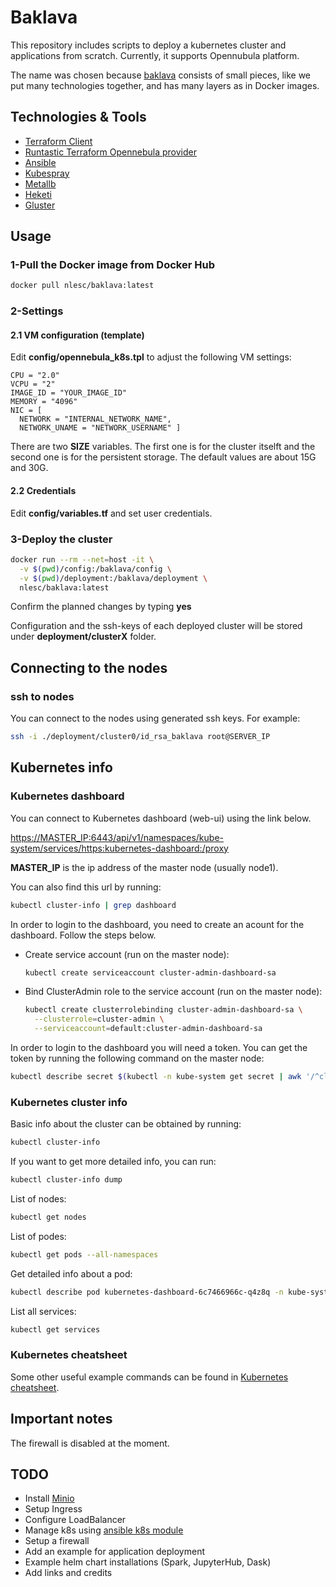 # Baklava

This repository includes scripts to deploy a kubernetes cluster and applications from scratch. Currently, it supports Opennubula platform. 

The name was chosen because [baklava](https://en.wikipedia.org/wiki/Baklava) consists of small pieces, like we put many technologies together, and has many layers as in Docker images.

## Technologies & Tools

- [Terraform Client](https://www.terraform.io)
- [Runtastic Terraform Opennebula provider](https://github.com/runtastic/terraform-provider-opennebula)
- [Ansible](https://www.ansible.com/)
- [Kubespray](https://github.com/kubernetes-sigs/kubespray)
- [Metallb](https://metallb.universe.tf/)
- [Heketi](https://github.com/heketi/heketi)
- [Gluster](https://www.gluster.org)

## Usage

### 1-Pull the Docker image from Docker Hub

```bash
docker pull nlesc/baklava:latest
```

### 2-Settings

#### 2.1 VM configuration (template)

Edit **config/opennebula_k8s.tpl** to adjust the following VM settings:

    CPU = "2.0"
    VCPU = "2"
    IMAGE_ID = "YOUR_IMAGE_ID"
    MEMORY = "4096"
    NIC = [
      NETWORK = "INTERNAL_NETWORK_NAME",
      NETWORK_UNAME = "NETWORK_USERNAME" ]

There are two **SIZE** variables. The first one is for the cluster itselft and the second one is for the persistent storage. The default values are about 15G and 30G.

#### 2.2 Credentials

Edit **config/variables.tf** and set user credentials.

### 3-Deploy the cluster

```bash
docker run --rm --net=host -it \
  -v $(pwd)/config:/baklava/config \
  -v $(pwd)/deployment:/baklava/deployment \
  nlesc/baklava:latest
```

Confirm the planned changes by typing **yes**

Configuration and the ssh-keys of each deployed cluster will be stored under **deployment/clusterX** folder.

## Connecting to the nodes

### ssh to nodes

You can connect to the nodes using generated ssh keys. For example:

```bash
ssh -i ./deployment/cluster0/id_rsa_baklava root@SERVER_IP
```

## Kubernetes info

### Kubernetes dashboard

You can connect to Kubernetes dashboard (web-ui) using the link below.

[https://MASTER_IP:6443/api/v1/namespaces/kube-system/services/https:kubernetes-dashboard:/proxy](https://MASTER_IP:6443/api/v1/namespaces/kube-system/services/https:kubernetes-dashboard:/proxy)

**MASTER_IP** is the ip address of the master node (usually node1).

You can also find this url by running:

```bash
kubectl cluster-info | grep dashboard
```

In order to login to the dashboard,  you need to create an acount for the dashboard. Follow the steps below.

- Create service account (run on the master node):

  ```bash
  kubectl create serviceaccount cluster-admin-dashboard-sa
  ```

- Bind ClusterAdmin role to the service account (run on the master node):

  ```bash
  kubectl create clusterrolebinding cluster-admin-dashboard-sa \
    --clusterrole=cluster-admin \
    --serviceaccount=default:cluster-admin-dashboard-sa
  ```

In order to login to the dashboard you will need a token. You can get the token by running the following command on the master node:

  ```bash
  kubectl describe secret $(kubectl -n kube-system get secret | awk '/^cluster-admin-dashboard-sa-token-/{print $1}') | awk '$1=="token:"{print $2}' | head -n1
  ```

### Kubernetes cluster info

Basic info about the cluster can be obtained by running:

```bash
kubectl cluster-info
```

If you want to get more detailed info, you can run:

```bash
kubectl cluster-info dump
```

List of nodes:

```bash
kubectl get nodes
```

List of podes:

```bash
kubectl get pods --all-namespaces 
```

Get detailed info about a pod:

```bash
kubectl describe pod kubernetes-dashboard-6c7466966c-q4z8q -n kube-system
```

List all services:

```bash
kubectl get services
```

### Kubernetes cheatsheet

Some other useful example commands can be found in [Kubernetes cheatsheet](https://kubernetes.io/docs/reference/kubectl/cheatsheet/).

## Important notes

The firewall is disabled at the moment.

## TODO

- Install [Minio](https://github.com/minio/minio-operator)
- Setup Ingress
- Configure LoadBalancer
- Manage k8s using [ansible k8s module](https://docs.ansible.com/ansible/latest/modules/k8s_module.html)
- Setup a firewall
- Add an example for application deployment
- Example helm chart installations (Spark, JupyterHub, Dask)
- Add links and credits

